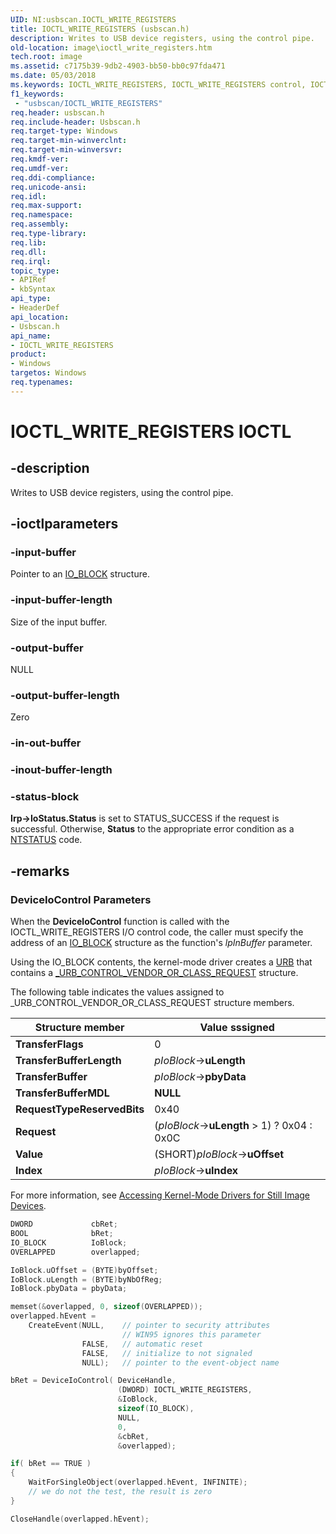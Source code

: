 ```yaml
---
UID: NI:usbscan.IOCTL_WRITE_REGISTERS
title: IOCTL_WRITE_REGISTERS (usbscan.h)
description: Writes to USB device registers, using the control pipe.
old-location: image\ioctl_write_registers.htm
tech.root: image
ms.assetid: c7175b39-9db2-4903-bb50-bb0c97fda471
ms.date: 05/03/2018
ms.keywords: IOCTL_WRITE_REGISTERS, IOCTL_WRITE_REGISTERS control, IOCTL_WRITE_REGISTERS control code [Imaging Devices], image.ioctl_write_registers, stifnc_e994c3b6-35b9-4b5f-aaba-72fedeb9e08f.xml, usbscan/IOCTL_WRITE_REGISTERS
f1_keywords:
 - "usbscan/IOCTL_WRITE_REGISTERS"
req.header: usbscan.h
req.include-header: Usbscan.h
req.target-type: Windows
req.target-min-winverclnt: 
req.target-min-winversvr: 
req.kmdf-ver: 
req.umdf-ver: 
req.ddi-compliance: 
req.unicode-ansi: 
req.idl: 
req.max-support: 
req.namespace: 
req.assembly: 
req.type-library: 
req.lib: 
req.dll: 
req.irql: 
topic_type:
- APIRef
- kbSyntax
api_type:
- HeaderDef
api_location:
- Usbscan.h
api_name:
- IOCTL_WRITE_REGISTERS
product:
- Windows
targetos: Windows
req.typenames: 
---
```


# IOCTL_WRITE_REGISTERS IOCTL

## -description

Writes to USB device registers, using the control pipe.

## -ioctlparameters

### -input-buffer

Pointer to an [IO_BLOCK](https://docs.microsoft.com/windows-hardware/drivers/ddi/usbscan/ns-usbscan-_io_block) structure.

### -input-buffer-length

Size of the input buffer.

### -output-buffer

NULL

### -output-buffer-length

Zero

### -in-out-buffer

### -inout-buffer-length

### -status-block

**Irp->IoStatus.Status** is set to STATUS_SUCCESS if the request is successful. Otherwise, **Status** to the appropriate error condition as a [NTSTATUS](https://docs.microsoft.com/windows-hardware/drivers/kernel/ntstatus-values) code.

## -remarks

### DeviceIoControl Parameters

When the **DeviceloControl** function is called with the IOCTL_WRITE_REGISTERS I/O control code, the caller must specify the address of an [IO_BLOCK](https://docs.microsoft.com/windows-hardware/drivers/ddi/usbscan/ns-usbscan-_io_block) structure as the function's *lpInBuffer* parameter.

Using the IO_BLOCK contents, the kernel-mode driver creates a [URB](https://docs.microsoft.com/windows-hardware/drivers/ddi/usb/ns-usb-_urb) that contains a [_URB_CONTROL_VENDOR_OR_CLASS_REQUEST](https://docs.microsoft.com/windows-hardware/drivers/ddi/usb/ns-usb-_urb_control_vendor_or_class_request) structure.

The following table indicates the values assigned to _URB_CONTROL_VENDOR_OR_CLASS_REQUEST structure members.

| Structure member | Value sssigned |
| --- | --- |
| **TransferFlags** | 0 |
| **TransferBufferLength** | *pIoBlock*->**uLength** |
| **TransferBuffer** | *pIoBlock*->**pbyData** |
| **TransferBufferMDL** | **NULL** |
| **RequestTypeReservedBits** | 0x40 |
| **Request** | (*pIoBlock*->**uLength** > 1) ? 0x04 : 0x0C |
| **Value** | (SHORT)*pIoBlock*->**uOffset** |
| **Index** | *pIoBlock*->**uIndex** |

For more information, see [Accessing Kernel-Mode Drivers for Still Image Devices](https://docs.microsoft.com/windows-hardware/drivers/image/accessing-kernel-mode-drivers-for-still-image-devices).

```cpp
DWORD             cbRet;
BOOL              bRet;
IO_BLOCK          IoBlock;
OVERLAPPED        overlapped;

IoBlock.uOffset = (BYTE)byOffset;
IoBlock.uLength = (BYTE)byNbOfReg;
IoBlock.pbyData = pbyData;

memset(&overlapped, 0, sizeof(OVERLAPPED));
overlapped.hEvent =
    CreateEvent(NULL,    // pointer to security attributes
                         // WIN95 ignores this parameter
                FALSE,   // automatic reset
                FALSE,   // initialize to not signaled
                NULL);   // pointer to the event-object name

bRet = DeviceIoControl( DeviceHandle,
                        (DWORD) IOCTL_WRITE_REGISTERS,
                        &IoBlock,
                        sizeof(IO_BLOCK),
                        NULL,
                        0,
                        &cbRet,
                        &overlapped);

if( bRet == TRUE )
{
    WaitForSingleObject(overlapped.hEvent, INFINITE);
    // we do not the test, the result is zero
}

CloseHandle(overlapped.hEvent);
```

